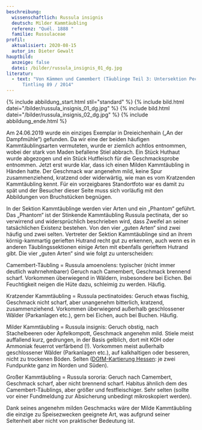 ```yaml
---
beschreibung:
  wissenschaftlich: Russula insignis
  deutsch: Milder Kammtäubling
  referenz: "Quél. 1888 "
  familie: Russulaceae
profil:
  aktualisiert: 2020-08-15
  autor_in: Dieter Gewalt
hauptbild:
  anzeige: false
  datei: /bilder/russula_insignis_01_dg.jpg
literatur:
  - text: "Von Kämmen und Camembert (Täublinge Teil 3: Untersektion Pectinatinae) >
      Tintling 89 / 2014"
---
```

{% include abbildung_start.html stil="standard" %}
{% include bild.html datei="/bilder/russula_insignis_01_dg.jpg" %}
{% include bild.html datei="/bilder/russula_insignis_02_dg.jpg" %}
{% include abbildung_ende.html %}

Am 24.06.2019 wurde ein einziges Exemplar in Dreieichenhain („An der Dampfmühle“) gefunden. Da wir eine der beiden häufigen Kammtäublingsarten vermuteten, wurde er ziemlich achtlos entnommen, wobei der stark von Maden befallene Stiel abbrach. Ein Stück Huthaut wurde abgezogen und ein Stück Hutfleisch für die Geschmacksprobe entnommen. Jetzt erst wurde klar, dass ich einen Milden Kammtäubling in Händen hatte. Der Geschmack war angenehm mild, keine Spur zusammenziehend, kratzend oder widerwärtig, wie man es vom Kratzenden Kammtäubling kennt. Für ein vorzeigbares Standortfoto war es damit zu spät und der Besucher dieser Seite muss sich vorläufig mit den Abbildungen von Bruchstücken begnügen.

In der Sektion Kammtäublinge werden vier Arten und ein „Phantom“ geführt. Das „Phantom“ ist der Stinkende Kammtäubling Russula pectinata, der so verwirrend und widersprüchlich beschrieben wird, dass Zweifel an seiner tatsächlichen Existenz bestehen. Von den vier „guten Arten“ sind zwei häufig und zwei selten. Vertreter der Sektion Kammtäublinge sind an ihrem körnig-kammartig gerieften Hutrand recht gut zu erkennen, auch wenn es in anderen Täublingssektionen einige Arten mit ebenfalls gerieftem Hutrand gibt. Die vier „guten Arten“ sind wie folgt zu unterscheiden:

Camembert-Täubling = Russula amoenolens: typischer (nicht immer deutlich wahrnehmbarer) Geruch nach Camembert, Geschmack brennend scharf. Vorkommen überwiegend in Wäldern, insbesondere bei Eichen. Bei Feuchtigkeit neigen die Hüte dazu, schleimig zu werden. Häufig.

Kratzender Kammtäubling = Russula pectinatoides: Geruch etwas fischig, Geschmack nicht scharf, aber unangenehm bitterlich, kratzend, zusammenziehend. Vorkommen überwiegend außerhalb geschlossener Wälder (Parkanlagen etc.), gern bei Eichen, auch bei Buchen. Häufig.

Milder Kammtäubling = Russula insignis: Geruch obstig, nach Stachelbeeren oder Apfelkompott, Geschmack angenehm mild. Stiele meist auffallend kurz, gedrungen, in der Basis gelblich, dort mit KOH oder Ammoniak feuerrot verfärbend (!). Vorkommen meist außerhalb geschlossener Wälder (Parkanlagen etc.), auf kalkhaltigen oder besseren, nicht zu trockenen Böden. Selten ([DGfM-Kartierung Hessen](http://hessen.pilze-deutschland.de/organismen/russula-insignis-qu%C3%A9l-1888-1): je zwei Fundpunkte ganz im Norden und Süden).

Großer Kammtäubling = Russula sororia: Geruch nach Camembert, Geschmack scharf, aber nicht brennend scharf. Habitus ähnlich dem des Camembert-Täublings, aber größer und festfleischiger. Sehr selten (sollte vor einer Fundmeldung zur Absicherung unbedingt mikroskopiert werden).

Dank seines angenehm milden Geschmacks wäre der Milde Kammtäubling die einzige zu Speisezwecken geeignete Art, was aufgrund seiner Seltenheit aber nicht von praktischer Bedeutung ist.